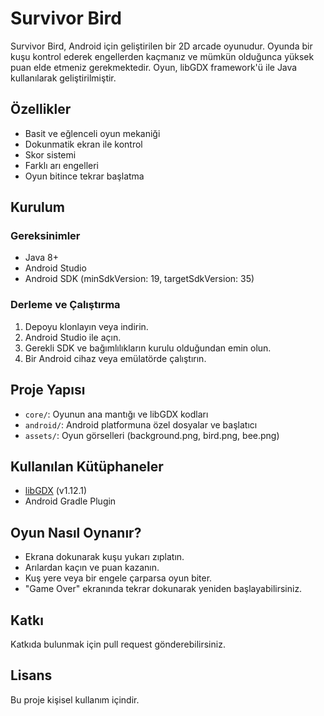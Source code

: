 # Survivor Bird

Survivor Bird, Android için geliştirilen bir 2D arcade oyunudur. Oyunda bir kuşu kontrol ederek engellerden kaçmanız ve mümkün olduğunca yüksek puan elde etmeniz gerekmektedir. Oyun, libGDX framework'ü ile Java kullanılarak geliştirilmiştir.

## Özellikler
- Basit ve eğlenceli oyun mekaniği
- Dokunmatik ekran ile kontrol
- Skor sistemi
- Farklı arı engelleri
- Oyun bitince tekrar başlatma

## Kurulum

### Gereksinimler
- Java 8+
- Android Studio
- Android SDK (minSdkVersion: 19, targetSdkVersion: 35)

### Derleme ve Çalıştırma
1. Depoyu klonlayın veya indirin.
2. Android Studio ile açın.
3. Gerekli SDK ve bağımlılıkların kurulu olduğundan emin olun.
4. Bir Android cihaz veya emülatörde çalıştırın.

## Proje Yapısı
- `core/`: Oyunun ana mantığı ve libGDX kodları
- `android/`: Android platformuna özel dosyalar ve başlatıcı
- `assets/`: Oyun görselleri (background.png, bird.png, bee.png)

## Kullanılan Kütüphaneler
- [libGDX](https://libgdx.com/) (v1.12.1)
- Android Gradle Plugin

## Oyun Nasıl Oynanır?
- Ekrana dokunarak kuşu yukarı zıplatın.
- Arılardan kaçın ve puan kazanın.
- Kuş yere veya bir engele çarparsa oyun biter.
- "Game Over" ekranında tekrar dokunarak yeniden başlayabilirsiniz.

## Katkı
Katkıda bulunmak için pull request gönderebilirsiniz.

## Lisans
Bu proje kişisel kullanım içindir.

